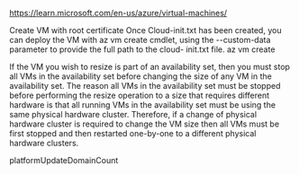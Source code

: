 https://learn.microsoft.com/en-us/azure/virtual-machines/

Create VM with root certificate
Once Cloud-init.txt has been created, you can deploy the VM with az vm create cmdlet, using the --custom-data parameter to provide the full path to the cloud- init.txt file.
az vm create

If the VM you wish to resize is part of an availability set, then you must stop all VMs in the availability set before changing the size of any VM in the availability set.
The reason all VMs in the availability set must be stopped before performing the resize operation to a size that requires different hardware is that all running VMs in the availability set must be using the same physical hardware cluster. Therefore, if a change of physical hardware cluster is required to change the VM size then all VMs must be first stopped and then restarted one-by-one to a different physical hardware clusters.

platformUpdateDomainCount
